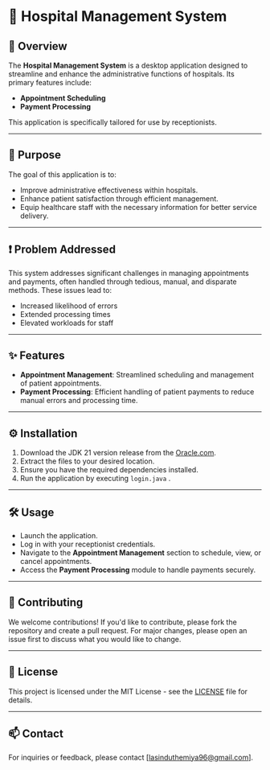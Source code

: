 # 🌟 Hospital Management System

## 📖 Overview

The **Hospital Management System** is a desktop application designed to streamline and enhance the administrative functions of hospitals. Its primary features include:

- **Appointment Scheduling**
- **Payment Processing**

This application is specifically tailored for use by receptionists.

---

## 🎯 Purpose

The goal of this application is to:

- Improve administrative effectiveness within hospitals.
- Enhance patient satisfaction through efficient management.
- Equip healthcare staff with the necessary information for better service delivery.

---

## ❗ Problem Addressed

This system addresses significant challenges in managing appointments and payments, often handled through tedious, manual, and disparate methods. These issues lead to:

- Increased likelihood of errors
- Extended processing times
- Elevated workloads for staff

---

## ✨ Features

- **Appointment Management**: Streamlined scheduling and management of patient appointments.
- **Payment Processing**: Efficient handling of patient payments to reduce manual errors and processing time.

---

## ⚙️ Installation

1. Download the JDK 21 version release from the [Oracle.com]([link-to-releases](https://www.oracle.com/in/java/technologies/downloads/)).
2. Extract the files to your desired location.
3. Ensure you have the required dependencies installed.
4. Run the application by executing `login.java` .

---

## 🛠️ Usage

- Launch the application.
- Log in with your receptionist credentials.
- Navigate to the **Appointment Management** section to schedule, view, or cancel appointments.
- Access the **Payment Processing** module to handle payments securely.

---

## 🤝 Contributing

We welcome contributions! If you'd like to contribute, please fork the repository and create a pull request. For major changes, please open an issue first to discuss what you would like to change.

---

## 📜 License

This project is licensed under the MIT License - see the [LICENSE](LICENSE) file for details.

---

## 📫 Contact

For inquiries or feedback, please contact [lasinduthemiya96@gmail.com].
